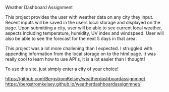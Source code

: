 Weather Dashboard Assignment

This project provides the user with weather data on any city they input. Recent inputs will be saved in the users local storage and displayed on the page. Upon submitting a city, user will be able to see current local weather, aspects including temperature, humidity, UV index and windspeed. User will also be able to see the forecast for the next 5 days in that area.

This project was a lot more challening than I expected. I struggled with appending information from the local storage on to the html page. It was really cool to learn how to use API's, it is a lot easier than I thought! 

To use this site, just simply enter a city of your choice!

https://github.com/BergstromKelsey/weatherdashboardassignmnet
https://bergstromkelsey.github.io/weatherdashboardassignmnet/
